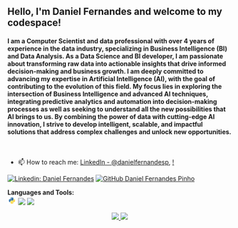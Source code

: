 ## Hello, I'm Daniel Fernandes and welcome to my codespace! 

#### I am a Computer Scientist and data professional with over 4 years of experience in the data industry, specializing in Business Intelligence (BI) and Data Analysis. As a Data Science and BI developer, I am passionate about transforming raw data into actionable insights that drive informed decision-making and business growth. I am deeply committed to advancing my expertise in Artificial Intelligence (AI), with the goal of contributing to the evolution of this field. My focus lies in exploring the intersection of Business Intelligence and advanced AI techniques, integrating predictive analytics and automation into decision-making processes as well as seeking to understand all the new possibilities that AI brings to us. By combining the power of data with cutting-edge AI innovation, I strive to develop intelligent, scalable, and impactful solutions that address complex challenges and unlock new opportunities.

</br>

<!-- About and contact-->
- 📫 How to reach me: [LinkedIn - @danielfernandesp](https://www.linkedin.com/in/danielfernandesp/), [  ! ](https://api.whatsapp.com/send?phone=5531999232150&text=Hi%20Daniel,%20I%20came%20from%20your%20GitHub!)

<!-- Follow icons shortcut -->
[![Linkedin: Daniel Fernandes](https://img.shields.io/badge/-danielfernandesp-blue?style=flat-square&logo=Linkedin&logoColor=white&link=https://www.linkedin.com/in/danielfernandesp)](https://www.linkedin.com/in/danielfernandesp/)
[![GitHub Daniel Fernandes Pinho](https://img.shields.io/github/followers/danielfernandesp?label=follow&style=social)](https://www.linkedin.com/in/danielfernandesp/)

**Languages and Tools:**  
<code><img height="20" src="https://raw.githubusercontent.com/github/explore/80688e429a7d4ef2fca1e82350fe8e3517d3494d/topics/python/python.png"></code>
<code><img height="20" src="https://img.icons8.com/ios-filled/50/fa314a/sql.png"></code>
<code><img height="20" src="https://img.icons8.com/windows/32/4a90e2/r-project.png"></code>
 
 <div align="center">
  <a href="https://github.com/danielfernandesp">
  <img height="160em" src="https://github-readme-stats.vercel.app/api?username=danielfernandesp&show_icons=true&theme=radical&include_all_commits=true&count_private=true"/>
  <img height="160em" src="https://github-readme-stats.vercel.app/api/top-langs/?username=danielfernandesp&layout=compact&langs_count=7&theme=radical"/>
</div>
